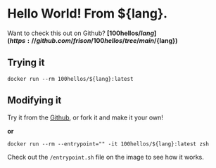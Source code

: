 # Hello World! From ${lang}.

Want to check this out on Github? **[100hellos/${lang}](https://github.com/frison/100hellos/tree/main/${lang})**

## Trying it

`docker run --rm 100hellos/${lang}:latest`

## Modifying it

Try it from the [Github](https://github.com/frison/100hellos/tree/main/README.md), or fork it and make it your own!

**or**

```
docker run --rm --entrypoint="" -it 100hellos/${lang}:latest zsh
```

Check out the `/entrypoint.sh` file on the image to see how it works.



